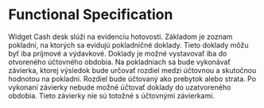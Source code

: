 # Functional Specification

Widget Cash desk slúži na evidenciu hotovosti. Základom je zoznam pokladní, na ktorých sa evidujú pokladničné doklady. Tieto doklady môžu byť iba príjmové a výdavkové. Doklady je možné vystavovať iba do otvoreného účtovného obdobia.
Na pokladniach sa bude vykonávať závierka, ktorej výsledok bude určovať rozdiel medzi účtovnou a skutočnou hodnotou na pokladni. Rozdiel bude účtovaný ako prebytok alebo strata. Po vykonaní závierky nebude možné účtovať doklady do uzatvoreného obdobia. Tieto závierky nie sú totožné s účtovnými závierkami.
